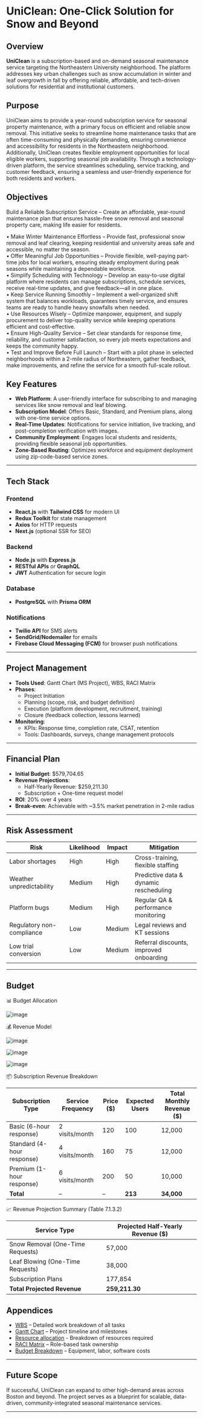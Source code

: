 # UniClean: One-Click Solution for Snow and Beyond

## Overview

**UniClean** is a subscription-based and on-demand seasonal maintenance service targeting the Northeastern University neighborhood. The platform addresses key urban challenges such as snow accumulation in winter and leaf overgrowth in fall by offering reliable, affordable, and tech-driven solutions for residential and institutional customers.

## Purpose
UniClean aims to provide a year-round subscription service for seasonal property maintenance, with a primary focus on efficient and reliable snow removal. This initiative seeks to streamline home maintenance tasks that are often time-consuming and physically demanding, ensuring convenience and accessibility for residents in the Northeastern neighborhood. Additionally, UniClean creates flexible employment opportunities for local eligible workers, supporting seasonal job availability. Through a technology-driven platform, the service streamlines scheduling, service tracking, and customer feedback, ensuring a seamless and user-friendly experience for both residents and workers.

## Objectives
Build a Reliable Subscription Service – Create an affordable, year-round maintenance plan that ensures hassle-free snow removal and seasonal property care, making life easier for residents.

•	Make Winter Maintenance Effortless – Provide fast, professional snow removal and leaf clearing, keeping residential and university areas safe and accessible, no matter the season.<br>
•	Offer Meaningful Job Opportunities – Provide flexible, well-paying part-time jobs for local workers, ensuring steady employment during peak seasons while maintaining a dependable workforce.<br>
•	Simplify Scheduling with Technology – Develop an easy-to-use digital platform where residents can manage subscriptions, schedule services, receive real-time updates, and give feedback—all in one place.<br>
•	Keep Service Running Smoothly – Implement a well-organized shift system that balances workloads, guarantees timely service, and ensures teams are ready to handle heavy snowfalls when needed.<br>
•	Use Resources Wisely – Optimize manpower, equipment, and supply procurement to deliver top-quality service while keeping operations efficient and cost-effective.<br>
•	Ensure High-Quality Service – Set clear standards for response time, reliability, and customer satisfaction, so every job meets expectations and keeps the community happy.<br>
•	Test and Improve Before Full Launch – Start with a pilot phase in selected neighborhoods within a 2-mile radius of Northeastern, gather feedback, make improvements, and refine the service for a smooth full-scale rollout.<br>

## Key Features

- **Web Platform**: A user-friendly interface for subscribing to and managing services like snow removal and leaf blowing.
- **Subscription Model**: Offers Basic, Standard, and Premium plans, along with one-time service options.
- **Real-Time Updates**: Notifications for service initiation, live tracking, and post-completion verification with images.
- **Community Employment**: Engages local students and residents, providing flexible seasonal job opportunities.
- **Zone-Based Routing**: Optimizes workforce and equipment deployment using zip-code-based service zones.

---

## Tech Stack

### Frontend
- **React.js** with **Tailwind CSS** for modern UI
- **Redux Toolkit** for state management
- **Axios** for HTTP requests
- **Next.js** (optional SSR for SEO)

### Backend
- **Node.js** with **Express.js**
- **RESTful APIs** or **GraphQL**
- **JWT** Authentication for secure login

### Database
- **PostgreSQL** with **Prisma ORM**

### Notifications
- **Twilio API** for SMS alerts
- **SendGrid/Nodemailer** for emails
- **Firebase Cloud Messaging (FCM)** for browser push notifications

---

## Project Management

- **Tools Used**: Gantt Chart (MS Project), WBS, RACI Matrix
- **Phases**:
  - Project Initiation
  - Planning (scope, risk, and budget definition)
  - Execution (platform development, recruitment, training)
  - Closure (feedback collection, lessons learned)
- **Monitoring**:
  - KPIs: Response time, completion rate, CSAT, retention
  - Tools: Dashboards, surveys, change management protocols

---

## Financial Plan

- **Initial Budget**: $579,704.65
- **Revenue Projections**:
  - Half-Yearly Revenue: $259,211.30
  - Subscription + One-time request model
- **ROI**: 20% over 4 years
- **Break-even**: Achievable with ~3.5% market penetration in 2-mile radius

---

## Risk Assessment

| Risk | Likelihood | Impact | Mitigation |
|------|------------|--------|------------|
| Labor shortages | High | High | Cross-training, flexible staffing |
| Weather unpredictability | Medium | High | Predictive data & dynamic rescheduling |
| Platform bugs | Medium | High | Regular QA & performance monitoring |
| Regulatory non-compliance | Low | Medium | Legal reviews and KT sessions |
| Low trial conversion | Low | Medium | Referral discounts, improved onboarding |

---

## Budget


📊 Budget Allocation 

![image](https://github.com/user-attachments/assets/f5d8eb63-e385-4365-a466-37ae509e5470)

💰 Revenue Model 

![image](https://github.com/user-attachments/assets/4a87c0d0-be3f-44e0-a385-d8521ee85c4e)

![image](https://github.com/user-attachments/assets/3d8cb0e6-6bb0-49c7-a549-318c4dba8402)

![image](https://github.com/user-attachments/assets/9b5b6078-fd3f-4de6-a979-2780f35c0484)

📦 Subscription Revenue Breakdown 

| Subscription Type          | Service Frequency | Price ($) | Expected Users | Total Monthly Revenue ($) |
|----------------------------|-------------------|-----------|----------------|----------------------------|
| Basic (6-hour response)    | 2 visits/month    | 120       | 100            | 12,000                     |
| Standard (4-hour response) | 4 visits/month    | 160       | 75             | 12,000                     |
| Premium (1-hour response)  | 6 visits/month    | 200       | 50             | 10,000                     |
| **Total**                  | –                 | –         | **213**        | **34,000**                 |

📈 Revenue Projection Summary (Table 7.1.3.2)

| Service Type                     | Projected Half-Yearly Revenue ($) |
|----------------------------------|----------------------------------|
| Snow Removal (One-Time Requests) | 57,000                           |
| Leaf Blowing (One-Time Requests) | 38,000                           |
| Subscription Plans               | 177,854                          |
| **Total Projected Revenue**      | **259,211.30**                   |


## Appendices

- [WBS](https://docs.google.com/spreadsheets/d/1V18IXpq-1ajmfjlLcIQCGfiEX7vjKvwF/edit?usp=sharing&ouid=115266014417042850416&rtpof=true&sd=true) – Detailed work breakdown of all tasks
- [Gantt Chart](resources/readme.md) – Project timeline and milestones
- [Resource allocation](https://docs.google.com/spreadsheets/d/1eaekENk1MwoavsSKCnQ2AW7pfjIHBaY9/edit?usp=sharing&ouid=115266014417042850416&rtpof=true&sd=true) - Breakdown of resources required
- [RACI Matrix](https://docs.google.com/spreadsheets/d/17eskB-duGPNqCkTDkewUMXVV3UWMeoM2/edit?usp=sharing&ouid=115266014417042850416&rtpof=true&sd=true) – Role-based task ownership
- [Budget Breakdown](https://docs.google.com/spreadsheets/d/15njM8PrHNZLhz5vF1z3loJZGFezF5iMj/edit?usp=sharing&ouid=115266014417042850416&rtpof=true&sd=true) – Equipment, labor, software costs

---

## Future Scope

If successful, UniClean can expand to other high-demand areas across Boston and beyond. The project serves as a blueprint for scalable, data-driven, community-integrated seasonal maintenance services.

---
